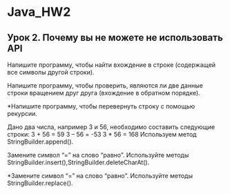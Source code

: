 # Java_HW2

## Урок 2. Почему вы не можете не использовать API

Напишите программу, чтобы найти вхождение в строке (содержащей все символы другой строки).

Напишите программу, чтобы проверить, являются ли две данные строки вращением друг друга (вхождение в обратном порядке).

*Напишите программу, чтобы перевернуть строку с помощью рекурсии.

Дано два числа, например 3 и 56, необходимо составить следующие строки: 3 + 56 = 59 3 – 56 = -53 3 * 56 = 168 Используем метод StringBuilder.append().

Замените символ “=” на слово “равно”. Используйте методы StringBuilder.insert(),StringBuilder.deleteCharAt().

*Замените символ “=” на слово “равно”. Используйте методы StringBuilder.replace().
